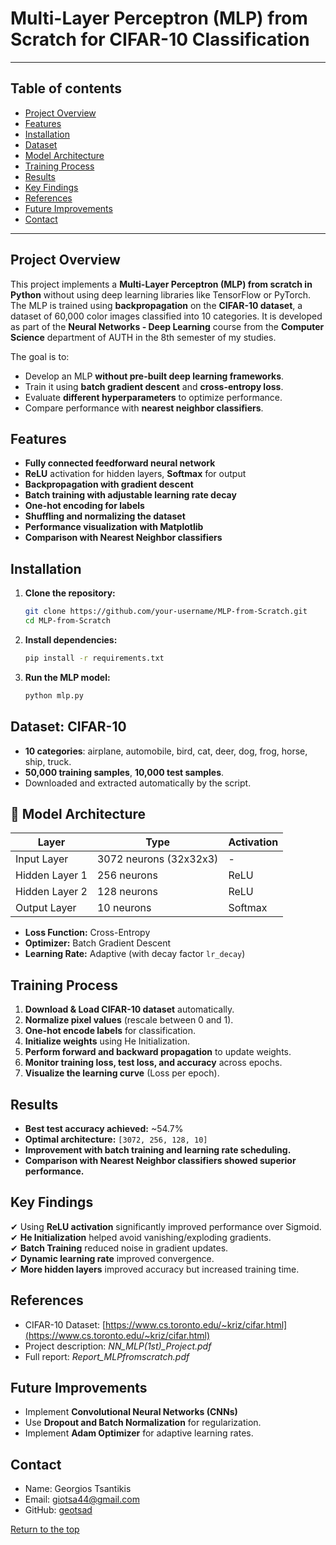 # Multi-Layer Perceptron (MLP) from Scratch for CIFAR-10 Classification

---

## Table of contents
- [Project Overview](#project-overview)
- [Features](#features)
- [Installation](#installation)
- [Dataset](#dataset)
- [Model Architecture](#model-architecture)
- [Training Process](#training-process)
- [Results](#results)
- [Key Findings](#key-findings)
- [References](#References)
- [Future Improvements](#future-improvements)
- [Contact](#contact)

---

## Project Overview
This project implements a **Multi-Layer Perceptron (MLP) from scratch in Python** without using deep learning libraries like TensorFlow or PyTorch. The MLP is trained using **backpropagation** on the **CIFAR-10 dataset**, a dataset of 60,000 color images classified into 10 categories. It is developed as part of the **Neural Networks - Deep Learning** 
course from the **Computer Science** department of AUTH in the 8th semester of my studies.

The goal is to:
- Develop an MLP **without pre-built deep learning frameworks**.
- Train it using **batch gradient descent** and **cross-entropy loss**.
- Evaluate **different hyperparameters** to optimize performance.
- Compare performance with **nearest neighbor classifiers**.

## Features
- **Fully connected feedforward neural network**
- **ReLU** activation for hidden layers, **Softmax** for output
- **Backpropagation with gradient descent**
- **Batch training with adjustable learning rate decay**
- **One-hot encoding for labels**
- **Shuffling and normalizing the dataset**
- **Performance visualization with Matplotlib**
- **Comparison with Nearest Neighbor classifiers**

## Installation

1. **Clone the repository:**
   ```bash
   git clone https://github.com/your-username/MLP-from-Scratch.git
   cd MLP-from-Scratch
2. **Install dependencies:**
   ```bash
   pip install -r requirements.txt
3. **Run the MLP model:**
   ```bash
   python mlp.py

## Dataset: CIFAR-10
- **10 categories**: airplane, automobile, bird, cat, deer, dog, frog, horse, ship, truck.
- **50,000 training samples**, **10,000 test samples**.
- Downloaded and extracted automatically by the script.


## 🔧 Model Architecture
| Layer | Type | Activation |
|--------|----------------|------------|
| Input Layer | 3072 neurons (32x32x3) | - |
| Hidden Layer 1 | 256 neurons | ReLU |
| Hidden Layer 2 | 128 neurons | ReLU |
| Output Layer | 10 neurons | Softmax |

- **Loss Function:** Cross-Entropy
- **Optimizer:** Batch Gradient Descent
- **Learning Rate:** Adaptive (with decay factor `lr_decay`)


## Training Process
1. **Download & Load CIFAR-10 dataset** automatically.
2. **Normalize pixel values** (rescale between 0 and 1).
3. **One-hot encode labels** for classification.
4. **Initialize weights** using He Initialization.
5. **Perform forward and backward propagation** to update weights.
6. **Monitor training loss, test loss, and accuracy** across epochs.
7. **Visualize the learning curve** (Loss per epoch).


## Results
- **Best test accuracy achieved:** ~54.7%
- **Optimal architecture:** `[3072, 256, 128, 10]`
- **Improvement with batch training and learning rate scheduling.**
- **Comparison with Nearest Neighbor classifiers showed superior performance.**


## Key Findings
✔ Using **ReLU activation** significantly improved performance over Sigmoid.  
✔ **He Initialization** helped avoid vanishing/exploding gradients.  
✔ **Batch Training** reduced noise in gradient updates.  
✔ **Dynamic learning rate** improved convergence.  
✔ **More hidden layers** improved accuracy but increased training time.


## References
- CIFAR-10 Dataset: [https://www.cs.toronto.edu/~kriz/cifar.html](https://www.cs.toronto.edu/~kriz/cifar.html)
- Project description: *NN_MLP(1st)_Project.pdf*
- Full report: *Report_MLPfromscratch.pdf*


## Future Improvements
- Implement **Convolutional Neural Networks (CNNs)**
- Use **Dropout and Batch Normalization** for regularization.
- Implement **Adam Optimizer** for adaptive learning rates.


## Contact
* Name: Georgios Tsantikis
* Email: giotsa44@gmail.com
* GitHub: [geotsad](https://github.com/geotsad)

[Return to the top](#table-of-contents)
